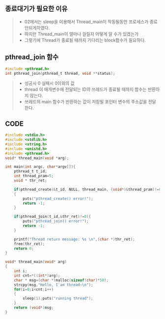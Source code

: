## 종료대기가 필요한 이유
> * 02에서는 sleep을 이용해서 Thread_main이 작동될동안 프로세스가 종료안되게하였다.
> * 하지만 Thread_main이 얼마나 걸릴지 어떻게 알 수가 있겠는가
> * 그렇기에 Thread가 종료될 때까지 기다리는 block함수가 필요하다.

## pthread_join 함수
```c
#include <pthread.h>
int pthread_join(pthread_t thread, void **status);
```
> * 성공시 0 실패시 0이외의 값
> * thread 이 매개변수에 전달되는 ID의 쓰레드가 종료될 때까지 함수는 반환하지 않는다.
> * 쓰레드의 main 함수가 반환하는 값이 저장될 포인터 변수의 주소값을 전달한다.

## CODE
```c
#include <stdio.h>
#include <stdlib.h>
#include <string.h>
#include <unistd.h>
#include <pthread.h>
void* thread_main(void *arg);

int main(int argc, char*argv[]){
    pthread_t t_id;
    int thread_pram=5;
    void * thr_ret;

    if(pthread_create(&t_id, NULL, thread_main, (void*)&thread_pram)!=0)
    {
        puts("pthread_create() error!");
        return -1;
    }

    if(pthread_join(t_id,&thr_ret)!=0){
        puts("pthread_join() error!");
        return -1;
    }

    printf("Thread return message: %s \n",(char *)thr_ret);
    free(thr_ret);
    return 0;
}

void* thread_main(void* arg)
{
    int i;
    int cnt=*((int*)arg);
    char * msg=(char *)malloc(sizeof(char)*50);
    strcpy(msg,"Hello, I`am thread~\n");
    for(i=0;i<cnt;i++)
    {
        sleep(1);puts("running thread");
    }
    return (void*)msg;
}
```
